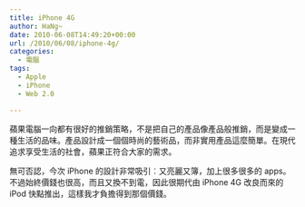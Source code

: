 ```yaml
---
title: iPhone 4G
author: HaNg~
date: 2010-06-08T14:49:20+00:00
url: /2010/06/08/iphone-4g/
categories:
  - 電腦
tags:
  - Apple
  - iPhone
  - Web 2.0

---
```

蘋果電腦一向都有很好的推銷策略，不是把自己的產品像產品般推銷，而是變成一種生活的品味。產品設計成一個個時尚的藝術品，而非實用產品這麼簡單。在現代追求享受生活的社會，蘋果正符合大家的需求。


無可否認，今次 iPhone 的設計非常吸引︰又亮麗又簿，加上很多很多的 apps。不過始終價錢也很高，而且又換不到電，因此很期代由 iPhone 4G 改良而來的 iPod 快點推出，這樣我才負擔得到那個價錢。
